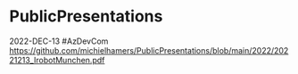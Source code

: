 # PublicPresentations

2022-DEC-13
#AzDevCom
https://github.com/michielhamers/PublicPresentations/blob/main/2022/20221213_IrobotMunchen.pdf


